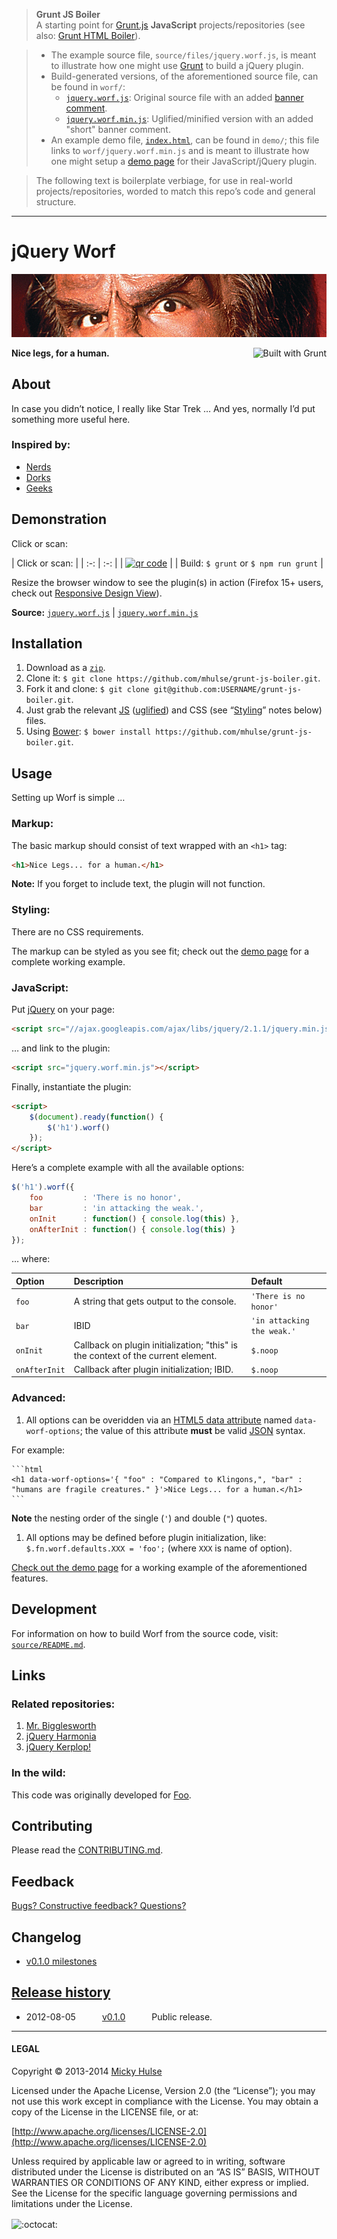 > **Grunt JS Boiler**  
> A starting point for [Grunt.js](http://gruntjs.com/) **JavaScript** projects/repositories (see also: [Grunt HTML Boiler](https://github.com/mhulse/grunt-html-boiler)).

> * The example source file, `source/files/jquery.worf.js`, is meant to illustrate how one might use [Grunt](http://gruntjs.com/) to build a jQuery plugin.
> * Build-generated versions, of the aforementioned source file, can be found in `worf/`:
> 	* [`jquery.worf.js`](https://raw.github.com/mhulse/grunt-js-boiler/gh-pages/worf/jquery.worf.js): Original source file with an added [banner comment](http://gruntjs.com/getting-started#an-example-gruntfile).
> 	* [`jquery.worf.min.js`](https://raw.github.com/mhulse/grunt-js-boiler/gh-pages/worf/jquery.worf.min.js): Uglified/minified version with an added "short" banner comment.
> * An example demo file, [`index.html`](https://raw.githubusercontent.com/mhulse/grunt-js-boiler/gh-pages/demo/index.html), can be found in `demo/`; this file links to `worf/jquery.worf.min.js` and is meant to illustrate how one might setup a [demo page](http://mhulse.github.io/grunt-js-boiler/demo/) for their JavaScript/jQuery plugin.

> The following text is boilerplate verbiage, for use in real-world projects/repositories, worded to match this repo’s code and general structure.

---

# jQuery Worf

![Lieutenant Commander Worf](worf.png)

<a href="http://gruntjs.com/" title="Built with Grunt"><img src="https://cdn.gruntjs.com/builtwith.png" alt="Built with Grunt" align="right"></a>

**Nice legs, for a human.**

## About

In case you didn’t notice, I really like Star Trek … And yes, normally I’d put something more useful here.

### Inspired by:

* [Nerds](http://en.wikipedia.org/wiki/Nerd)
* [Dorks](http://en.wikipedia.org/wiki/Dork)
* [Geeks](http://en.wikipedia.org/wiki/Geek)

## Demonstration

Click or scan:

| Click or scan: |
| :-: | :-: |
| [![qr code](http://chart.apis.google.com/chart?cht=qr&chl=https://github.com/mhulse/grunt-js-boiler/&chs=240x240)](http://mhulse.github.io/grunt-js-boiler/demo/) |
| Build: `$ grunt` or `$ npm run grunt` |

Resize the browser window to see the plugin(s) in action (Firefox 15+ users, check out [Responsive Design View](https://developer.mozilla.org/en-US/docs/Tools/Responsive_Design_View)).

**Source:** [`jquery.worf.js`](https://raw.github.com/mhulse/grunt-js-boiler/gh-pages/worf/jquery.worf.js) | [`jquery.worf.min.js`](https://raw.github.com/mhulse/grunt-js-boiler/gh-pages/worf/jquery.worf.min.js)

## Installation

1. Download as a [`zip`](https://github.com/mhulse/grunt-js-boiler/archive/gh-pages.zip).
1. Clone it: `$ git clone https://github.com/mhulse/grunt-js-boiler.git`.
1. Fork it and clone: `$ git clone git@github.com:USERNAME/grunt-js-boiler.git`.
1. Just grab the relevant [JS](https://raw.github.com/mhulse/grunt-js-boiler/gh-pages/worf/jquery.worf.js) ([uglified](https://raw.github.com/mhulse/grunt-js-boiler/gh-pages/worf/jquery.worf.min.js)) and CSS (see “[Styling](#styling)” notes below) files.
1. Using [Bower](http://bower.io/): `$ bower install https://github.com/mhulse/grunt-js-boiler.git`.

## Usage

Setting up Worf is simple …

### Markup:

The basic markup should consist of text wrapped with an `<h1>` tag:

```html
<h1>Nice Legs... for a human.</h1>
```

**Note:** If you forget to include text, the plugin will not function.

### Styling:

There are no CSS requirements.

The markup can be styled as you see fit; check out the [demo page](http://mhulse.github.io/grunt-js-boiler/demo/) for a complete working example.

### JavaScript:

Put [jQuery](http://jquery.com/) on your page:

```html
<script src="//ajax.googleapis.com/ajax/libs/jquery/2.1.1/jquery.min.js"></script>
```

… and link to the plugin:

```html
<script src="jquery.worf.min.js"></script>
```

Finally, instantiate the plugin:

```html
<script>
	$(document).ready(function() {
		$('h1').worf()
	});
</script>
```

Here’s a complete example with all the available options:

```js
$('h1').worf({
	foo         : 'There is no honor',
	bar         : 'in attacking the weak.',
	onInit      : function() { console.log(this) },
	onAfterInit : function() { console.log(this) }
});
```

… where:

Option | Description | Default
:-- | :-- | :--
`foo` | A string that gets output to the console. | `'There is no honor'`
`bar` | IBID | `'in attacking the weak.'`
`onInit` | Callback on plugin initialization; "this" is the context of the current element. | `$.noop`
`onAfterInit` | Callback after plugin initialization; IBID. | `$.noop`

### Advanced:

1. All options can be overidden via an [HTML5 data attribute](https://developer.mozilla.org/en-US/docs/Web/Guide/HTML/Using_data_attributes) named `data-worf-options`; the value of this attribute **must** be valid [JSON](http://json.org/) syntax.

 For example:

    ```html
    <h1 data-worf-options='{ "foo" : "Compared to Klingons,", "bar" : "humans are fragile creatures." }'>Nice Legs... for a human.</h1>
    ```

 **Note** the nesting order of the single (`'`) and double (`"`) quotes.

1. All options may be defined before plugin initialization, like: `$.fn.worf.defaults.XXX = 'foo';` (where `XXX` is name of option).

[Check out the demo page](http://mhulse.github.io/grunt-js-boiler/demo/) for a working example of the aforementioned features.

## Development

For information on how to build Worf from the source code, visit: [`source/README.md`](https://github.com/mhulse/grunt-js-boiler/blob/gh-pages/source/README.md).

## Links

### Related repositories:

1. [Mr. Bigglesworth](https://github.com/mhulse/jquery-bigglesworth)
1. [jQuery Harmonia](https://github.com/mhulse/jquery-harmonia)
1. [jQuery Kerplop!](https://github.com/mhulse/jquery-kerplop)

### In the wild:

This code was originally developed for [Foo](http://foo.com).

## Contributing

Please read the [CONTRIBUTING.md](https://github.com/mhulse/grunt-js-boiler/blob/gh-pages/CONTRIBUTING.md).

## Feedback

[Bugs? Constructive feedback? Questions?](https://github.com/mhulse/grunt-js-boiler/issues/new?title=Your%20code%20sucks!&body=Here%27s%20why%3A%20)

## Changelog

* [v0.1.0 milestones](https://github.com/mhulse/grunt-js-boiler/issues?milestone=1&q=is%3Aclosed+sort%3Aupdated-desc)

## [Release history](https://github.com/mhulse/grunt-js-boiler/releases)

* 2012-08-05   [v0.1.0](https://github.com/mhulse/grunt-js-boiler/releases/tag/v0.1.0)   Public release.

---

#### LEGAL

Copyright © 2013-2014 [Micky Hulse](http://mky.io)

Licensed under the Apache License, Version 2.0 (the “License”); you may not use this work except in compliance with the License. You may obtain a copy of the License in the LICENSE file, or at:

[http://www.apache.org/licenses/LICENSE-2.0](http://www.apache.org/licenses/LICENSE-2.0)

Unless required by applicable law or agreed to in writing, software distributed under the License is distributed on an “AS IS” BASIS, WITHOUT WARRANTIES OR CONDITIONS OF ANY KIND, either express or implied. See the License for the specific language governing permissions and limitations under the License.

<img width="20" height="20" align="absmiddle" src="https://github.global.ssl.fastly.net/images/icons/emoji/octocat.png" alt=":octocat:" title=":octocat:" class="emoji">
